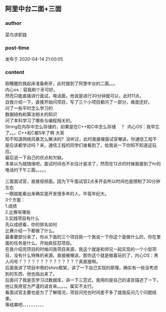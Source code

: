 ## 阿里中台二面+三面
### author 
菜鸟求职路
### post-time 

发布于  2020-04-14 21:00:05
### content 
<div class="post-topic-des nc-post-content">
 <div>
  刚睡醒的我起床准备刷牙，此时接到了阿里中台的二面。。。
 </div>
 <div>
  内心os：容我刷个牙可好。
 </div>
 <div>
  然而只能直接进行面试，电话面，他说是进行30分钟就可以，此时11点。
 </div>
 <div>
  自我介绍一下，直接开始问项目，写了三个小项目都问了一部分，难度还好。
 </div>
 <div>
  问了一些平时怎么学习的
 </div>
 <div>
  数据结构和算法相关的知识
 </div>
 <div>
  问了本科学习了哪些与编程相关的。
 </div>
 <div>
  String在内存中怎么存储的，如果是在C++和C中怎么存储    ？  内心OS：我早忘了。。。C++和C都5年了啊 大哥
 </div>
 <div>
  知不知道网络风暴怎么解决的?  没听过，此时直接被面试官嘲讽，你通信工程不是应该都学过吗？来，通信工程的同学们谁看到了，给我说一下你知不知道这玩应。
 </div>
 <div>
  最后说一下自己的优点和欠缺。
 </div>
 <div>
  本来以为就随缘吧，面试时间也不长估计是凉了，然而在12点的时候我接到了hr的电话约下午三面。。。。。
 </div>
 <div>
  <br/>
 </div>
 <div>
  三面面试官，直接视频面。因为下午面试官2点多开会所以时间也是限制了30分钟左右
 </div>
 <div>
  一眼就能看出来确实是开发很多年的人，毕竟年纪大。
 </div>
 <div>
  3个方面：
 </div>
 <div>
  1.成绩
 </div>
 <div>
  2.比赛有哪些
  <br/>
 </div>
 <div>
  3.实践项目有什么
  <br/>
 </div>
 <div>
  先以成绩看，你的排名如何
 </div>
 <div>
  比赛介绍一下都做了什么。
 </div>
 <div>
  最重要部分来了，你从下面的三个项目挑一个我说一下你这个是做什么的，你在里面的任务是什么。开始疯狂怼项目。
 </div>
 <div>
  在我介绍完项目的时候问我项目来源，我这个就是和师兄一起实现的一个小型项目，没有什么特殊的来源。直接被嘲讽，那你这个就是做着玩的了，内心OS：黑人问号？？？？？？？？？？？？？？真直接啊。
 </div>
 <div>
  后面我讲了项目中用的shiro框架，讲了一下自己实现的原理，确实有一些没考虑到的东西，他也指出来了。
 </div>
 <div>
  后面问了我是否学习过数据库，讲一下三范式，我用的是自己的语言描述了一下，他让我用官方严谨的语言来。。。。。属实不太行。
 </div>
 <div>
  看面试官主要也是为了了解情况，项目问完也时间差不多了就我反问几个问题结束。
 </div>
 <div>
  等结果吧、、、、、、、、、、
 </div>
</div>
